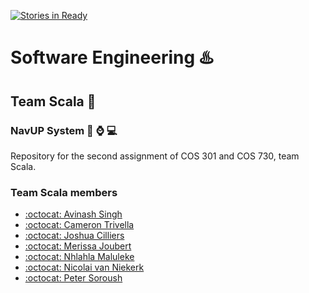 [![Stories in Ready](https://badge.waffle.io/Rob0girl/Team-Scala.png?label=ready&title=Ready)](https://waffle.io/Rob0girl/Team-Scala)
# Software Engineering :hotsprings:
## Team Scala :red_circle:
### NavUP System :calling: :watch: :computer:

Repository for the second assignment of COS 301 and COS 730, team Scala.



### Team Scala members
- [:octocat: Avinash Singh](https://github.com/AvinashSingh786)
- [:octocat: Cameron Trivella](https://github.com/CameronMTr)
- [:octocat: Joshua Cilliers](https://github.com/JoshC117)
- [:octocat: Merissa Joubert](https://github.com/Rob0girl)
- [:octocat: Nhlahla Maluleke](https://github.com/gershom12)
- [:octocat: Nicolai van Niekerk](https://github.com/Nicvaniek)
- [:octocat: Peter Soroush](https://github.com/peterSoroush)

